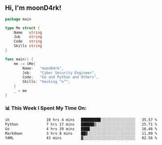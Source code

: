 <h2> Hi, I'm moonD4rk!</h2>

```go
package main

type Me struct {
	Name   string
	Job    string
	Code   string
	Skills string
}

func main() {
	me := &Me{
		Name:   "moonD4rk",
		Job:    "Cyber Security Engineer",
		Code:   "Go and Python and Others",
		Skills: "Hacking ^o^",
	}
	_ = me
}
```

<h3>📊 This Week I Spent My Time On:</h3>
<!-- <img align='right' src="https://github-readme-stats.vercel.app/api?username=moond4rk&show_icons=true&theme=radical", width="300" height="150"> -->

<!--START_SECTION:waka-->

```txt
sh                 10 hrs 4 mins   █████████░░░░░░░░░░░░░░░░   35.57 %
Python             7 hrs 17 mins   ██████▒░░░░░░░░░░░░░░░░░░   25.71 %
Go                 4 hrs 39 mins   ████░░░░░░░░░░░░░░░░░░░░░   16.46 %
Markdown           3 hrs 8 mins    ██▓░░░░░░░░░░░░░░░░░░░░░░   11.09 %
YAML               43 mins         ▓░░░░░░░░░░░░░░░░░░░░░░░░   02.56 %
```

<!--END_SECTION:waka-->

